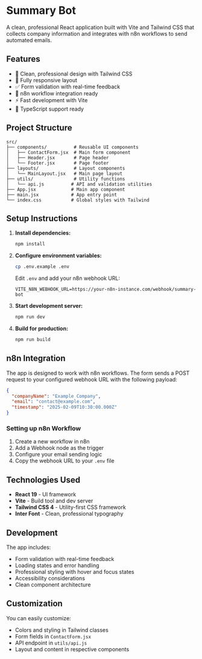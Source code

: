 # Summary Bot

A clean, professional React application built with Vite and Tailwind CSS that collects company information and integrates with n8n workflows to send automated emails.

## Features

- 🎨 Clean, professional design with Tailwind CSS
- 📱 Fully responsive layout
- ✅ Form validation with real-time feedback
- 🔗 n8n workflow integration ready
- ⚡ Fast development with Vite
- 🎯 TypeScript support ready

## Project Structure

```
src/
├── components/          # Reusable UI components
│   ├── ContactForm.jsx  # Main form component
│   ├── Header.jsx       # Page header
│   └── Footer.jsx       # Page footer
├── layouts/             # Layout components
│   └── MainLayout.jsx   # Main page layout
├── utils/               # Utility functions
│   └── api.js          # API and validation utilities
├── App.jsx             # Main app component
├── main.jsx            # App entry point
└── index.css           # Global styles with Tailwind
```

## Setup Instructions

1. **Install dependencies:**
   ```bash
   npm install
   ```

2. **Configure environment variables:**
   ```bash
   cp .env.example .env
   ```
   
   Edit `.env` and add your n8n webhook URL:
   ```
   VITE_N8N_WEBHOOK_URL=https://your-n8n-instance.com/webhook/summary-bot
   ```

3. **Start development server:**
   ```bash
   npm run dev
   ```

4. **Build for production:**
   ```bash
   npm run build
   ```

## n8n Integration

The app is designed to work with n8n workflows. The form sends a POST request to your configured webhook URL with the following payload:

```json
{
  "companyName": "Example Company",
  "email": "contact@example.com",
  "timestamp": "2025-02-09T10:30:00.000Z"
}
```

### Setting up n8n Workflow

1. Create a new workflow in n8n
2. Add a Webhook node as the trigger
3. Configure your email sending logic
4. Copy the webhook URL to your `.env` file

## Technologies Used

- **React 19** - UI framework
- **Vite** - Build tool and dev server
- **Tailwind CSS 4** - Utility-first CSS framework
- **Inter Font** - Clean, professional typography

## Development

The app includes:
- Form validation with real-time feedback
- Loading states and error handling
- Professional styling with hover and focus states
- Accessibility considerations
- Clean component architecture

## Customization

You can easily customize:
- Colors and styling in Tailwind classes
- Form fields in `ContactForm.jsx`
- API endpoint in `utils/api.js`
- Layout and content in respective components